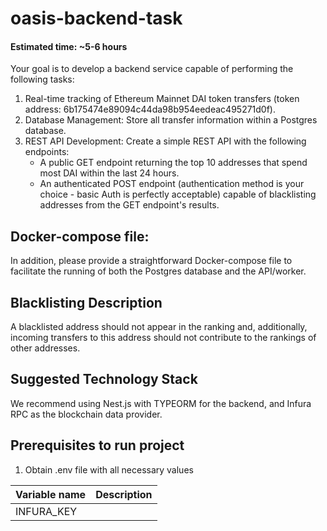 # oasis-backend-task

#### Estimated time: ~5-6 hours

Your goal is to develop a backend service capable of performing the following tasks:

1. Real-time tracking of Ethereum Mainnet DAI token transfers (token address: 6b175474e89094c44da98b954eedeac495271d0f).
2. Database Management: Store all transfer information within a Postgres database.
3. REST API Development: Create a simple REST API with the following endpoints:
    * A public GET endpoint returning the top 10 addresses that spend most DAI within the last 24 hours.
    * An authenticated POST endpoint (authentication method is your choice - basic Auth is perfectly acceptable) capable
      of blacklisting addresses from the GET endpoint's results.

## Docker-compose file:

In addition, please provide a straightforward Docker-compose file to facilitate the running of both the Postgres
database and the API/worker.

## Blacklisting Description

A blacklisted address should not appear in the ranking and, additionally, incoming transfers to this address should not
contribute to the rankings of other addresses.

## Suggested Technology Stack

We recommend using Nest.js with TYPEORM for the backend, and Infura RPC as the blockchain data provider.

## Prerequisites to run project

1. Obtain .env file with all necessary values

| Variable name | Description |
|---------------|-------------|
| INFURA_KEY    |             |








